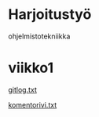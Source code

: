 # Harjoitustyö

ohjelmistotekniikka

# viikko1

[gitlog.txt](https://github.com/Sokirates/ot-harjoitustyo/blob/main/laskarit/viikko1/gitlog.txt)

[komentorivi.txt](https://github.com/Sokirates/ot-harjoitustyo/blob/main/laskarit/viikko1/komentorivi.txt)
